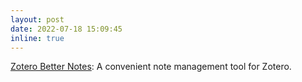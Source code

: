 ```yaml
---
layout: post
date: 2022-07-18 15:09:45
inline: true
---
```


<a href="https://github.com/windingwind/zotero-better-notes">Zotero Better Notes</a>: A convenient note management tool for Zotero.